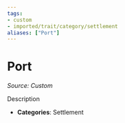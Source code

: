 ```yaml
---
tags:
- custom 
- imported/trait/category/settlement 
aliases: ["Port"]
---
```

# Port  
*Source: Custom*  

Description

- **Categories**: Settlement 